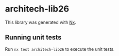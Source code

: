 # architech-lib26

This library was generated with [Nx](https://nx.dev).

## Running unit tests

Run `nx test architech-lib26` to execute the unit tests.
